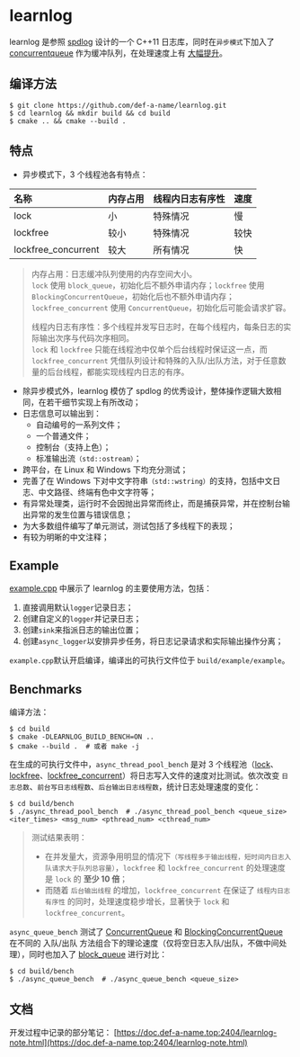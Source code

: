 # learnlog


learnlog 是参照 [spdlog](https://github.com/gabime/spdlog) 设计的一个 C++11 日志库，同时在`异步模式`下加入了 [concurrentqueue](https://github.com/cameron314/concurrentqueue) 作为缓冲队列，在处理速度上有 [大幅提升](#benchmarks)。


## 编译方法

```console
$ git clone https://github.com/def-a-name/learnlog.git
$ cd learnlog && mkdir build && cd build
$ cmake .. && cmake --build .
```

## 特点

- 异步模式下，3 个线程池各有特点：

|名称|内存占用|线程内日志有序性|速度|
|:---|:---|:---|:---|
|lock|小|特殊情况|慢|
|lockfree|较小|特殊情况|较快|
|lockfree_concurrent|较大|所有情况|快|

> 内存占用：日志缓冲队列使用的内存空间大小。  
> `lock` 使用 `block_queue`，初始化后不额外申请内存；`lockfree` 使用 `BlockingConcurrentQueue`，初始化后也不额外申请内存；`lockfree_concurrent` 使用 `ConcurrentQueue`，初始化后可能会请求扩容。
>
> 
> 线程内日志有序性：多个线程并发写日志时，在每个线程内，每条日志的实际输出次序与代码次序相同。  
> `lock` 和 `lockfree` 只能在线程池中仅单个后台线程时保证这一点，而 `lockfree_concurrent` 凭借队列设计和特殊的入队/出队方法，对于任意数量的后台线程，都能实现线程内日志的有序。

- 除异步模式外，learnlog 模仿了 spdlog 的优秀设计，整体操作逻辑大致相同，在若干细节实现上有所改动；
- 日志信息可以输出到：
  * 自动编号的一系列文件；
  * 一个普通文件；
  * 控制台（支持上色）；
  * 标准输出流`（std::ostream）`；
- 跨平台，在 Linux 和 Windows 下均充分测试；
- 完善了在 Windows 下对中文字符串`（std::wstring）`的支持，包括中文日志、中文路径、终端有色中文字符等；
- 有异常处理类，运行时不会因抛出异常而终止，而是捕获异常，并在控制台输出异常的发生位置与错误信息；
- 为大多数组件编写了单元测试，测试包括了多线程下的表现；
- 有较为明晰的中文注释；

## Example

[example.cpp](example/example.cpp) 中展示了 learnlog 的主要使用方法，包括：

1. 直接调用默认`logger`记录日志；
2. 创建自定义的`logger`并记录日志；
3. 创建`sink`来指派日志的输出位置；
4. 创建`async_logger`以安排异步任务，将日志记录请求和实际输出操作分离；

`example.cpp`默认开启编译，编译出的可执行文件位于 `build/example/example`。

## Benchmarks

编译方法：

```console
$ cd build
$ cmake -DLEARNLOG_BUILD_BENCH=ON ..
$ cmake --build .  # 或者 make -j
```

在生成的可执行文件中，`async_thread_pool_bench` 是对 3 个线程池（[lock](base/lock_thread_pool.h)、[lockfree](base/lockfree_thread_pool.h)、[lockfree_concurrent](base/lockfree_concurrent_thread_pool.h)）将日志写入文件的速度对比测试。依次改变 `日志总数`、`前台写日志线程数`、`后台输出日志线程数`，统计日志处理速度的变化：

```console
$ cd build/bench
$ ./async_thread_pool_bench  # ./async_thread_pool_bench <queue_size> <iter_times> <msg_num> <pthread_num> <cthread_num>
```

> 测试结果表明：
> - 在并发量大，资源争用明显的情况下`（写线程多于输出线程，短时间内日志入队请求大于队列总容量）`，`lockfree` 和 `lockfree_concurrent` 的处理速度是 `lock` 的 **至少 10 倍**；  
> - 而随着 `后台输出线程` 的增加，`lockfree_concurrent` 在保证了 `线程内日志有序性` 的同时，处理速度稳步增长，显著快于 `lock` 和 `lockfree_concurrent`。

`async_queue_bench` 测试了 [ConcurrentQueue](base/concurrentqueue/concurrentqueue.h) 和 [BlockingConcurrentQueue](base/concurrentqueue/blockingconcurrentqueue.h) 在不同的 入队/出队 方法组合下的理论速度（仅将空日志入队/出队，不做中间处理），同时也加入了 [block_queue](base/concurrentqueue/block_queue.h) 进行对比：

```console
$ cd build/bench
$ ./async_queue_bench  # ./async_queue_bench <queue_size>
```

## 文档

开发过程中记录的部分笔记： [https://doc.def-a-name.top:2404/learnlog-note.html](https://doc.def-a-name.top:2404/learnlog-note.html)
